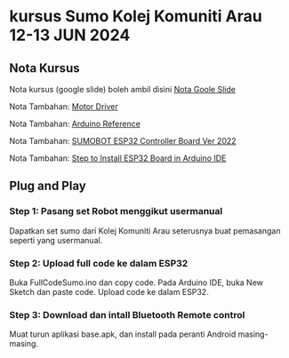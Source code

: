 # kursus Sumo Kolej Komuniti Arau 12-13 JUN 2024
## Nota Kursus
Nota kursus (google slide) boleh ambil disini [Nota Goole Slide](https://docs.google.com/presentation/d/1PJUw4vBVmcOnj3PTXjwTzOhOILjbxaiIWsUu6iikcxU/edit?usp=sharing)

Nota Tambahan: [Motor Driver](https://www.instructables.com/Tutorial-for-Dual-Channel-DC-Motor-Driver-Board-PW/)

Nota Tambahan: [Arduino Reference](https://www.arduino.cc/reference/en/)

Nota Tambahan: [SUMOBOT ESP32 Controller Board Ver 2022](https://github.com/Husainiaza/polysumo/tree/main)

Nota Tambahan: [Step to Install ESP32 Board in Arduino IDE](https://randomnerdtutorials.com/installing-esp32-arduino-ide-2-0/#more-103687)

## Plug and Play
### Step 1: Pasang set Robot menggikut usermanual
Dapatkan set sumo dari Kolej Komuniti Arau seterusnya buat pemasangan seperti yang usermanual.
### Step 2: Upload full code ke dalam ESP32
Buka FullCodeSumo.ino dan copy code.
Pada Arduino IDE, buka New Sketch dan paste code.
Upload code ke dalam ESP32.
### Step 3: Download dan intall Bluetooth Remote control
Muat turun aplikasi base.apk, dan install pada peranti Android masing-masing.

